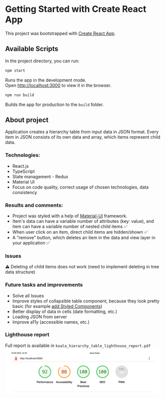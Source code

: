 # Getting Started with Create React App

This project was bootstrapped with [Create React App](https://github.com/facebook/create-react-app).

## Available Scripts

In the project directory, you can run:

```bash
npm start
```
Runs the app in the development mode.\
Open [http://localhost:3000](http://localhost:3000) to view it in the browser.


```bash
npm run build
```

Builds the app for production to the `build` folder.

## About project

Application creates a hierarchy table from input data in JSON format. 
Every item in JSON consists of its own data and array, which items represent child data. 

### Technologies:
- React.js
- TypeScript
- State management - Redux
- Material UI
- Focus on code quality, correct usage of chosen technologies, data consistency

### Results and comments:
- Project was styled with a help of [Material-UI](https://mui.com/) framework.
- Item's data can have a variable number of attributes (key: value), and item can have a variable number of nested child items ✅
- When user click on an item, direct child items are hidden/shown ✅
- A "remove" button, which deletes an item in the data and view layer in your application ✅

### Issues
⚠️ Deleting of child items does not work (need to implement deleting in tree data structure)

### Future tasks and improvements
- Solve all Issues
- Improve styles of collapsible table component, because they look pretty basic (for example [add Styled Components](https://mui.com/system/styled/))
- Better display of data in cells (date formatting, etc.)
- Loading JSON from server
- Improve a11y (accessible names, etc.)

### Lighthouse report
Full report is available in `koala_hierarchy_table_lighthouse_report.pdf`
![lighthouse](lighthouse_summary.jpg?raw=true "lighthouse")
